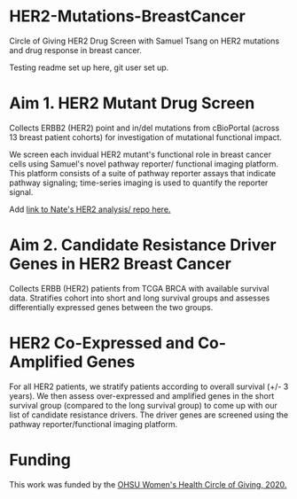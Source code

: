 # HER2-Mutations-BreastCancer
Circle of Giving HER2 Drug Screen with Samuel Tsang on HER2 mutations and drug response in breast cancer. 

Testing readme set up here, git user set up.

# Aim 1. HER2 Mutant Drug Screen
Collects ERBB2 (HER2) point and in/del mutations from cBioPortal (across 13 breast patient cohorts) for investigation of mutational functional impact. 

We screen each invidual HER2 mutant's functional role in breast cancer cells using Samuel's novel pathway reporter/ functional imaging platform. This platform consists of a suite of pathway reporter assays that indicate pathway signaling; time-series imaging is used to quantify the reporter signal. 

Add [link to Nate's HER2 analysis/ repo here.](https://github.com/nathanieljevans/HER2_mutant) 

# Aim 2. Candidate Resistance Driver Genes in HER2 Breast Cancer
Collects ERBB (HER2) patients from TCGA BRCA with available survival data. Stratifies cohort into short and long survival groups and assesses differentially expressed genes between the two groups.

# HER2 Co-Expressed and Co-Amplified Genes
For all HER2 patients, we stratify patients according to overall survival (+/- 3 years). We then assess over-expressed and amplified genes in the short survival group (compared to the long survival group) to come up with our list of candidate resistance drivers. The driver genes are screened using the pathway reporter/functional imaging platform. 

# Funding
This work was funded by the [OHSU Women's Health Circle of Giving, 2020.](https://www.ohsu.edu/womens-health/circle-giving)
